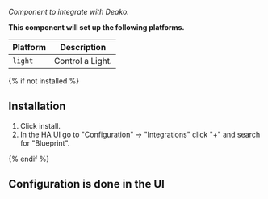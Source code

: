 _Component to integrate with Deako._

**This component will set up the following platforms.**

Platform | Description
-- | --
`light` | Control a Light.

{% if not installed %}
## Installation

1. Click install.
1. In the HA UI go to "Configuration" -> "Integrations" click "+" and search for "Blueprint".

{% endif %}


## Configuration is done in the UI

